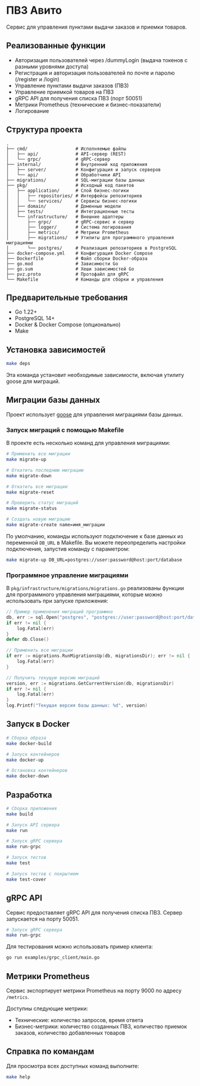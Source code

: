 # ПВЗ Авито

Сервис для управления пунктами выдачи заказов и приемки товаров.

## Реализованные функции

- Авторизация пользователей через /dummyLogin (выдача токенов с разными уровнями
  доступа)
- Регистрация и авторизация пользователей по почте и паролю (/register и /login)
- Управление пунктами выдачи заказов (ПВЗ)
- Управление приемкой товаров на ПВЗ
- gRPC API для получения списка ПВЗ (порт 50051)
- Метрики Prometheus (технические и бизнес-показатели)
- Логирование

## Структура проекта

```
.
├── cmd/                  # Исполняемые файлы
│   ├── api/              # API-сервер (REST)
│   └── grpc/             # gRPC-сервер
├── internal/             # Внутренний код приложения
│   ├── server/           # Конфигурация и запуск серверов
│   └── api/              # Обработчики API
├── migrations/           # SQL-миграции базы данных
├── pkg/                  # Исходный код пакетов
│   ├── application/      # Слой бизнес-логики
│   │   ├── repositories/ # Интерфейсы репозиториев
│   │   └── services/     # Сервисы бизнес-логики
│   ├── domain/           # Доменные модели
│   ├── tests/            # Интеграционные тесты
│   └── infrastructure/   # Внешние адаптеры
│       ├── grpc/         # gRPC-сервис и сервер
│       ├── logger/       # Система логирования
│       ├── metrics/      # Метрики Prometheus
│       ├── migrations/   # Утилиты для программного управления миграциями
│       └── postgres/     # Реализация репозиториев в PostgreSQL
├── docker-compose.yml    # Конфигурация Docker Compose
├── Dockerfile            # Файл сборки Docker-образа
├── go.mod                # Зависимости Go
├── go.sum                # Хеши зависимостей Go
├── pvz.proto             # Протофайл для gRPC
└── Makefile              # Команды для сборки и управления
```

## Предварительные требования

- Go 1.22+
- PostgreSQL 14+
- Docker & Docker Compose (опционально)
- Make

## Установка зависимостей

```bash
make deps
```

Эта команда установит необходимые зависимости, включая утилиту goose для
миграций.

## Миграции базы данных

Проект использует [goose](https://github.com/pressly/goose/v3) для управления
миграциями базы данных.

### Запуск миграций с помощью Makefile

В проекте есть несколько команд для управления миграциями:

```bash
# Применить все миграции
make migrate-up

# Откатить последнюю миграцию
make migrate-down

# Откатить все миграции
make migrate-reset

# Проверить статус миграций
make migrate-status

# Создать новую миграцию
make migrate-create name=имя_миграции
```

По умолчанию, команды используют подключение к базе данных из переменной
`DB_URL` в Makefile. Вы можете переопределить настройки подключения, запустив
команду с параметром:

```bash
make migrate-up DB_URL=postgres://user:password@host:port/database
```

### Программное управление миграциями

В `pkg/infrastructure/migrations/migrations.go` реализованы функции для
программного управления миграциями, которые можно использовать при запуске
приложения:

```go
// Пример применения миграций программно
db, err := sql.Open("postgres", "postgres://user:password@host:port/database")
if err != nil {
    log.Fatal(err)
}
defer db.Close()

// Применить все миграции
if err := migrations.RunMigrationsUp(db, migrationsDir); err != nil {
    log.Fatal(err)
}

// Получить текущую версию миграций
version, err := migrations.GetCurrentVersion(db, migrationsDir)
if err != nil {
    log.Fatal(err)
}
log.Printf("Текущая версия базы данных: %d", version)
```

## Запуск в Docker

```bash
# Сборка образа
make docker-build

# Запуск контейнеров
make docker-up

# Остановка контейнеров
make docker-down
```

## Разработка

```bash
# Сборка приложения
make build

# Запуск API сервера
make run

# Запуск gRPC сервера
make run-grpc

# Запуск тестов
make test

# Запуск тестов с покрытием
make test-cover
```

## gRPC API

Сервис предоставляет gRPC API для получения списка ПВЗ. Сервер запускается на
порту 50051.

```bash
# Запуск gRPC сервера
make run-grpc
```

Для тестирования можно использовать пример клиента:

```bash
go run examples/grpc_client/main.go
```

## Метрики Prometheus

Сервис экспортирует метрики Prometheus на порту 9000 по адресу `/metrics`.

Доступны следующие метрики:

- Технические: количество запросов, время ответа
- Бизнес-метрики: количество созданных ПВЗ, количество приемок заказов,
  количество добавленных товаров

## Справка по командам

Для просмотра всех доступных команд выполните:

```bash
make help
```
